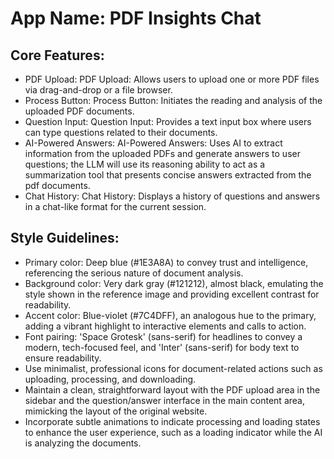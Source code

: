 # **App Name**: PDF Insights Chat

## Core Features:

- PDF Upload: PDF Upload: Allows users to upload one or more PDF files via drag-and-drop or a file browser.
- Process Button: Process Button: Initiates the reading and analysis of the uploaded PDF documents.
- Question Input: Question Input: Provides a text input box where users can type questions related to their documents.
- AI-Powered Answers: AI-Powered Answers: Uses AI to extract information from the uploaded PDFs and generate answers to user questions; the LLM will use its reasoning ability to act as a summarization tool that presents concise answers extracted from the pdf documents.
- Chat History: Chat History: Displays a history of questions and answers in a chat-like format for the current session.

## Style Guidelines:

- Primary color: Deep blue (#1E3A8A) to convey trust and intelligence, referencing the serious nature of document analysis.
- Background color: Very dark gray (#121212), almost black, emulating the style shown in the reference image and providing excellent contrast for readability.
- Accent color: Blue-violet (#7C4DFF), an analogous hue to the primary, adding a vibrant highlight to interactive elements and calls to action.
- Font pairing: 'Space Grotesk' (sans-serif) for headlines to convey a modern, tech-focused feel, and 'Inter' (sans-serif) for body text to ensure readability.
- Use minimalist, professional icons for document-related actions such as uploading, processing, and downloading.
- Maintain a clean, straightforward layout with the PDF upload area in the sidebar and the question/answer interface in the main content area, mimicking the layout of the original website.
- Incorporate subtle animations to indicate processing and loading states to enhance the user experience, such as a loading indicator while the AI is analyzing the documents.
